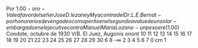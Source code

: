 Por $1.00-oro-
Vale a favor del señer Jose D.lezane y My a contra del Dr.L.E.Bernat-
por honorarios devengades como perito en el segundo avalue de un solar-
embargado en el ejecutive contra Manuel Maria Lozano-un peso ere ($1.00)
Condote, octubre de 1930
V/B.
El Juez,
Augonis onont
10 11 12 13 14 15 16 17 18 19 20 21 22 23 24 25 26 27 28 29 30
6 8
-∞
2 3 4 5 6 7
0 cm 1